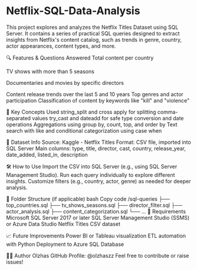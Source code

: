 # Netflix-SQL-Data-Analysis

This project explores and analyzes the Netflix Titles Dataset using SQL Server. It contains a series of practical SQL queries designed to extract insights from Netflix's content catalog, such as trends in genre, country, actor appearances, content types, and more.

🔍 Features & Questions Answered
Total content per country

TV shows with more than 5 seasons

Documentaries and movies by specific directors

Content release trends over the last 5 and 10 years
Top genres and actor participation
Classification of content by keywords like "kill" and "violence"

🧠 Key Concepts Used
string_split and cross apply for splitting comma-separated values
try_cast and dateadd for safe type conversion and date operations
Aggregations using group by, count, top, and order by
Text search with like and conditional categorization using case when

💾 Dataset Info
Source: Kaggle - Netflix Titles
Format: CSV file, imported into SQL Server
Main columns: type, title, director, cast, country, release_year, date_added, listed_in, description

🛠 How to Use
Import the CSV into SQL Server (e.g., using SQL Server Management Studio).
Run each query individually to explore different insights.
Customize filters (e.g., country, actor, genre) as needed for deeper analysis.

📁 Folder Structure (if applicable)
bash
Copy code
/sql-queries
  ├── top_countries.sql
  ├── tv_shows_seasons.sql
  ├── director_filter.sql
  ├── actor_analysis.sql
  ├── content_categorization.sql
  └── ...
📌 Requirements
Microsoft SQL Server 2017 or later
SQL Server Management Studio (SSMS) or Azure Data Studio
Netflix Titles CSV dataset

📈 Future Improvements
Power BI or Tableau visualization
ETL automation with Python
Deployment to Azure SQL Database

🧑‍💻 Author
Olzhas
GitHub Profile: @olzhaszz
Feel free to contribute or raise issues!
